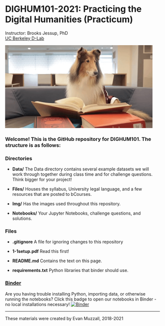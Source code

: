 # DIGHUM101-2021: Practicing the Digital Humanities (Practicum)
Instructor: 
Brooks Jessup, PhD  
[UC Berkeley D-Lab](https://dlab.berkeley.edu/)

![dogreading](Img/giphy-dog.gif)

### Welcome! This is the GitHub repository for DIGHUM101. The structure is as follows:

### Directories
- **Data/**  The Data directory contains several example datasets we will work through together during class time and for challenge questions. Think bigger for your project! 

- **Files/**  Houses the syllabus, University legal language, and a few resources that are posted to bCourses.  

- **Img/**  Has the images used throughout this repository. 

- **Notebooks/**  Your Jupyter Notebooks, challenge questions, and solutions. 

### Files
- **.gitignore**  A file for ignoring changes to this repository

- **1-1setup.pdf**  Read this first! 

- **README.md**  Contains the text on this page. 

- **requirements.txt**  Python libraries that binder should use.

### [Binder](https://blog.jupyter.org/mybinder-org-serves-two-million-launches-7543ae498a2a)

Are you having trouble installing Python, importing data, or otherwise running the notebooks? Click this badge to open our notebooks in Binder - no local installations necessary! [![Binder](https://mybinder.org/badge_logo.svg)](https://mybinder.org/v2/gh/dlab-berkeley/DIGHUM101-2021/HEAD)

*****
These materials were created by Evan Muzzall, 2018-2021

